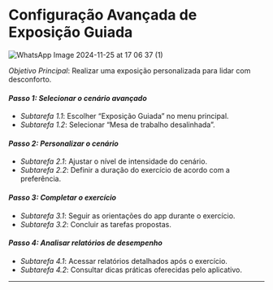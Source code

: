 # Configuração Avançada de Exposição Guiada

![WhatsApp Image 2024-11-25 at 17 06 37 (1)](https://github.com/user-attachments/assets/44424101-0fad-4f33-a3c1-478000d42a22)

*Objetivo Principal*: Realizar uma exposição personalizada para lidar com desconforto.  

#### *Passo 1: Selecionar o cenário avançado*  
- *Subtarefa 1.1*: Escolher “Exposição Guiada” no menu principal.  
- *Subtarefa 1.2*: Selecionar “Mesa de trabalho desalinhada”.  

#### *Passo 2: Personalizar o cenário*  
- *Subtarefa 2.1*: Ajustar o nível de intensidade do cenário.  
- *Subtarefa 2.2*: Definir a duração do exercício de acordo com a preferência.  

#### *Passo 3: Completar o exercício*  
- *Subtarefa 3.1*: Seguir as orientações do app durante o exercício.  
- *Subtarefa 3.2*: Concluir as tarefas propostas.  

#### *Passo 4: Analisar relatórios de desempenho*  
- *Subtarefa 4.1*: Acessar relatórios detalhados após o exercício.  
- *Subtarefa 4.2*: Consultar dicas práticas oferecidas pelo aplicativo.  

---

